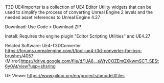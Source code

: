 T3D UE4Importer is a collection of UE4 Editor Utility widgets that can be used to simplify the process of converting Unreal Engine 2 levels and the needed asset references to Unreal Engine 4.27


Download:
Use Code > Download ZIP

Install:
Requires the engine plugin "Editor Scripting Utilities" and UE4.27

Related Software:
UE4-T3DConverter
https://forums.unrealengine.com/t/tool-ue4-t3d-converter-for-bsp-brushes/4057
(Mirror)https://drive.google.com/file/d/1JA8__aWtyCOZEmQXkwmSCT_SESt6y0At/view?usp=sharing

UE Viewer
https://www.gildor.org/en/projects/umodel#files
